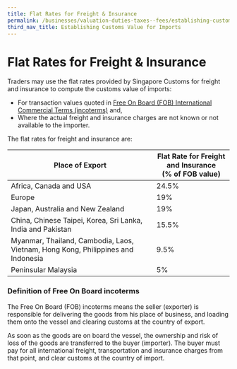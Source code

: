 ```yaml
---
title: Flat Rates for Freight & Insurance
permalink: /businesses/valuation-duties-taxes--fees/establishing-customs-value-for-imports/flat-rates-for-freight-and-insurance
third_nav_title: Establishing Customs Value for Imports
---
```


# Flat Rates for Freight & Insurance

Traders may use the flat rates provided by Singapore Customs for freight and insurance to compute the customs value of imports:

-   For transaction values quoted in  [Free On Board (FOB) International Commercial Terms (incoterms)](/businesses/valuation-duties-taxes--fees/establishing-customs-value-for-imports/flat-rates-for-freight-and-insurance) and,
-   Where the actual freight and insurance charges are not known or not available to the importer.

The flat rates for freight and insurance are:

| Place of Export | Flat Rate for Freight and Insurance <br>(% of FOB value) |
|--|--|
| Africa, Canada and USA | 24.5% |
| Europe | 19% |
| Japan, Australia and New Zealand | 19% |
| China, Chinese Taipei, Korea, Sri Lanka, India and Pakistan |  15.5%|
| Myanmar, Thailand, Cambodia, Laos, Vietnam, Hong Kong, Philippines and Indonesia | 9.5% |
| Peninsular Malaysia | 5% |

### Definition of Free On Board incoterms
The Free On Board (FOB) incoterms means the seller (exporter) is responsible for delivering the goods from his place of business, and loading them onto the vessel and clearing customs at the country of export.

As soon as the goods are on board the vessel, the ownership and risk of loss of the goods are transferred to the buyer (importer). The buyer must pay for all international freight, transportation and insurance charges from that point, and clear customs at the country of import.
